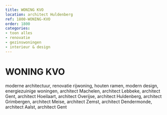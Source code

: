 ```yaml
---
title: WONING KVO
location: architect Huldenberg
ref: 1800-WONING-KVO
order: 1800
categories:
- toon alles
- renovatie
- gezinswoningen
- interieur & design
---
```

# WONING KVO

moderne architectuur, renovatie rijwoning, houten ramen, modern design, energiezuinige woningen, architect Machelen, architect Lebbeke, architect Gent, architect Hoeilaart, architect Overijse, architect Huldenberg, architect Grimbergen, architect Meise, architect Zemst, architect Dendermonde, architect Aalst, architect Gent